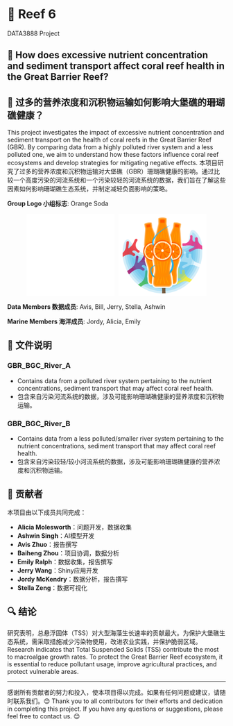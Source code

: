 # 🪸 Reef 6
DATA3888 Project

## 🌊 How does excessive nutrient concentration and sediment transport affect coral reef health in the Great Barrier Reef?
## 🌊 过多的营养浓度和沉积物运输如何影响大堡礁的珊瑚礁健康？

This project investigates the impact of excessive nutrient concentration and sediment transport on the health of coral reefs in the Great Barrier Reef (GBR). By comparing data from a highly polluted river system and a less polluted one, we aim to understand how these factors influence coral reef ecosystems and develop strategies for mitigating negative effects.
本项目研究了过多的营养浓度和沉积物运输对大堡礁（GBR）珊瑚礁健康的影响。通过比较一个高度污染的河流系统和一个污染较轻的河流系统的数据，我们旨在了解这些因素如何影响珊瑚礁生态系统，并制定减轻负面影响的策略。

**Group Logo 小组标志**: Orange Soda

<div style="display: flex; justify-content: center; gap: 10px;">
  <img src="text_logo_white.png" alt="Orange Soda Text Logo" style="width: 40%;"> 
  <img src="logo_for_reef.png" alt="Orange Soda Logo" style="width: 40%;">
</div>

**Data Members 数据成员**: Avis, Bill, Jerry, Stella, Ashwin

**Marine Members 海洋成员**: Jordy, Alicia, Emily

## 📁 文件说明
### GBR_BGC_River_A
- Contains data from a polluted river system pertaining to the nutrient concentrations, sediment transport that may affect coral reef health.
- 包含来自污染河流系统的数据，涉及可能影响珊瑚礁健康的营养浓度和沉积物运输。

### GBR_BGC_River_B
- Contains data from a less polluted/smaller river system pertaining to the nutrient concentrations, sediment transport that may affect coral reef health.
- 包含来自污染较轻/较小河流系统的数据，涉及可能影响珊瑚礁健康的营养浓度和沉积物运输。

## 👥 贡献者
本项目由以下成员共同完成：
- **Alicia Molesworth**：问题开发，数据收集
- **Ashwin Singh**：AI模型开发
- **Avis Zhuo**：报告撰写
- **Baiheng Zhou**：项目协调，数据分析
- **Emily Ralph**：数据收集，报告撰写
- **Jerry Wang**：Shiny应用开发
- **Jordy McKendry**：数据分析，报告撰写
- **Stella Zeng**：数据可视化

## 🔍 结论
研究表明，总悬浮固体（TSS）对大型海藻生长速率的贡献最大。为保护大堡礁生态系统，需采取措施减少污染物使用，改进农业实践，并保护脆弱区域。
Research indicates that Total Suspended Solids (TSS) contribute the most to macroalgae growth rates. To protect the Great Barrier Reef ecosystem, it is essential to reduce pollutant usage, improve agricultural practices, and protect vulnerable areas.

---

感谢所有贡献者的努力和投入，使本项目得以完成。如果有任何问题或建议，请随时联系我们。😊
Thank you to all contributors for their efforts and dedication in completing this project. If you have any questions or suggestions, please feel free to contact us. 😊
